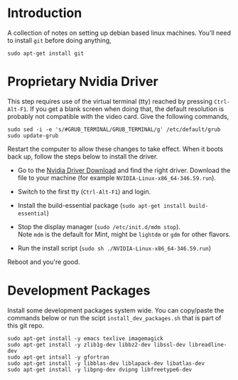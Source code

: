 
# Introduction

A collection of notes on setting up debian based linux machines.  You'll need 
to install `git` before doing anything, 

    sudo apt-get install git

# Proprietary Nvidia Driver

This step requires use of the virtual terminal (tty) reached by pressing 
`Ctrl-Alt-F1`.  If you get a blank screen when doing that, the default 
resolution is probably not compatible with the video card.  Give the following 
commands,

    sudo sed -i -e 's/#GRUB_TERMINAL/GRUB_TERMINAL/g' /etc/default/grub
    sudo update-grub

Restart the computer to allow these changes to take effect. When it boots 
back up, follow the steps below to install the driver. 

  * Go to the 
    [Nvidia Driver Download](http://www.nvidia.com/Download/index.aspx)
    and find the right driver.  Download the file to your machine 
    (for example `NVIDIA-Linux-x86_64-346.59.run`).

  * Switch to the first tty (`Ctrl-Alt-F1`) and login.

  * Install the build-essential package 
    (`sudo apt-get install build-essential`)

  * Stop the display manager (`sudo /etc/init.d/mdm stop`).  
    Note `mdm` is the default for Mint, might be `lightdm` or `gdm` for other 
    flavors. 

  * Run the install script (`sudo sh ./NVIDIA-Linux-x86_64-346.59.run`)

Reboot and you're good. 


# Development Packages

Install some development packages system wide.  You can copy/paste the 
commands below or run the scipt `install_dev_packages.sh` that is part 
of this git repo. 

    sudo apt-get install -y emacs texlive imagemagick
    sudo apt-get install -y zlib1g-dev libbz2-dev libssl-dev libreadline-dev
    sudo apt-get intsall -y gfortran
    sudo apt-get install -y libblas-dev liblapack-dev libatlas-dev
    sudo apt-get install -y libpng-dev dvipng libfreetype6-dev